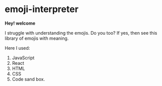 # emoji-interpreter
**Hey! welcome**

I struggle with understanding the emojis. Do you too? If yes, then see this library of emojis with meaning.

Here I used:

1. JavaScript
2. React
3. HTML
4. CSS
5. Code sand box.
